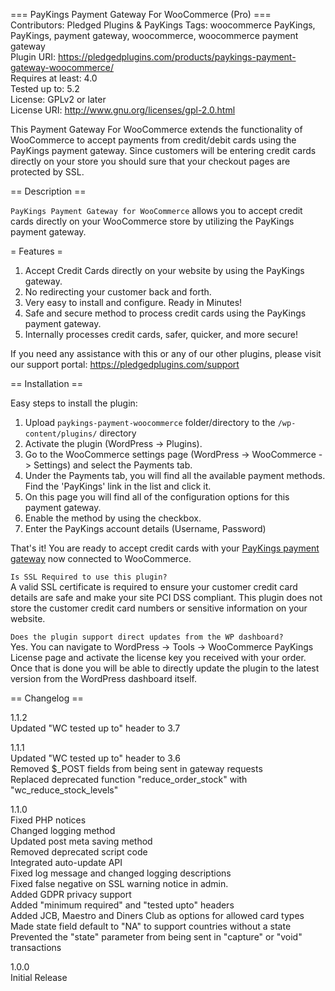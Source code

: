 === PayKings Payment Gateway For WooCommerce (Pro) ===  
Contributors: Pledged Plugins & PayKings 
Tags: woocommerce PayKings, PayKings, payment gateway, woocommerce, woocommerce payment gateway  
Plugin URI: https://pledgedplugins.com/products/paykings-payment-gateway-woocommerce/  
Requires at least: 4.0  
Tested up to: 5.2  
License: GPLv2 or later  
License URI: http://www.gnu.org/licenses/gpl-2.0.html  

This Payment Gateway For WooCommerce extends the functionality of WooCommerce to accept payments from credit/debit cards using the PayKings payment gateway. Since customers will be entering credit cards directly on your store you should sure that your checkout pages are protected by SSL.

== Description ==

`PayKings Payment Gateway for WooCommerce` allows you to accept credit cards directly on your WooCommerce store by utilizing the PayKings payment gateway.

= Features =

1. Accept Credit Cards directly on your website by using the PayKings gateway.
2. No redirecting your customer back and forth.
3. Very easy to install and configure. Ready in Minutes!
4. Safe and secure method to process credit cards using the PayKings payment gateway.
5. Internally processes credit cards, safer, quicker, and more secure!

If you need any assistance with this or any of our other plugins, please visit our support portal:
https://pledgedplugins.com/support

== Installation ==

Easy steps to install the plugin:

1. Upload `paykings-payment-woocommerce` folder/directory to the `/wp-content/plugins/` directory
2. Activate the plugin (WordPress -> Plugins).
3. Go to the WooCommerce settings page (WordPress -> WooCommerce -> Settings) and select the Payments tab.
4. Under the Payments tab, you will find all the available payment methods. Find the 'PayKings' link in the list and click it.
5. On this page you will find all of the configuration options for this payment gateway.
6. Enable the method by using the checkbox.
7. Enter the PayKings account details (Username, Password)

That's it! You are ready to accept credit cards with your [PayKings payment gateway](https://www.paykings.com/) now connected to WooCommerce.

`Is SSL Required to use this plugin?`  
A valid SSL certificate is required to ensure your customer credit card details are safe and make your site PCI DSS compliant. This plugin does not store the customer credit card numbers or sensitive information on your website.  

`Does the plugin support direct updates from the WP dashboard?`  
Yes. You can navigate to WordPress -> Tools -> WooCommerce PayKings License page and activate the license key you received with your order. Once that is done you will be able to directly update the plugin to the latest version from the WordPress dashboard itself.  

== Changelog ==

1.1.2  
Updated "WC tested up to" header to 3.7  

1.1.1  
Updated "WC tested up to" header to 3.6  
Removed $_POST fields from being sent in gateway requests  
Replaced deprecated function "reduce_order_stock" with "wc_reduce_stock_levels"  

1.1.0  
Fixed PHP notices  
Changed logging method  
Updated post meta saving method  
Removed deprecated script code  
Integrated auto-update API  
Fixed log message and changed logging descriptions  
Fixed false negative on SSL warning notice in admin.  
Added GDPR privacy support  
Added "minimum required" and "tested upto" headers  
Added JCB, Maestro and Diners Club as options for allowed card types  
Made state field default to "NA" to support countries without a state  
Prevented the "state" parameter from being sent in "capture" or "void" transactions  

1.0.0  
Initial Release  
